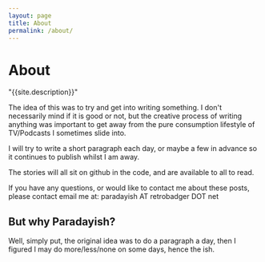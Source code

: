 ```yaml
---
layout: page
title: About
permalink: /about/
---
```


<h1 class="content-subhead">About</h1>

"{{site.description}}"

The idea of this was to try and get into writing something.  I don't necessarily mind if it is good or not, but the creative process of writing anything was important to get away from the pure consumption lifestyle of TV/Podcasts I sometimes slide into.

I will try to write a short paragraph each day, or maybe a few in advance so it continues to publish whilst I am away.

The stories will all sit on github in the code, and are available to all to read.

If you have any questions, or would like to contact me about these posts, please contact email me at: paradayish AT retrobadger DOT net

## But why Paradayish?
Well, simply put, the original idea was to do a paragraph a day, then I figured I may do more/less/none on some days, hence the ish.


